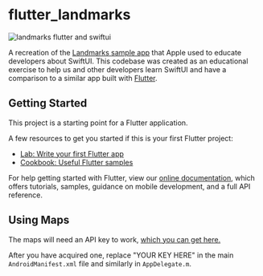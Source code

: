 # flutter_landmarks

![landmarks flutter and swiftui](https://cdn-images-1.medium.com/max/2600/1*MVIWpODgcf3d5O348l95Fg.png)

A recreation of the [Landmarks sample app](https://developer.apple.com/tutorials/swiftui) that Apple used to educate developers about SwiftUI. This codebase was created as an educational exercise to help us and other developers learn SwiftUI and have a comparison to a similar app built with [Flutter](https://flutter.dev).

## Getting Started

This project is a starting point for a Flutter application.

A few resources to get you started if this is your first Flutter project:

- [Lab: Write your first Flutter app](https://flutter.dev/docs/get-started/codelab)
- [Cookbook: Useful Flutter samples](https://flutter.dev/docs/cookbook)

For help getting started with Flutter, view our 
[online documentation](https://flutter.dev/docs), which offers tutorials, 
samples, guidance on mobile development, and a full API reference.

## Using Maps

The maps will need an API key to work, [which you can get here.](https://cloud.google.com/maps-platform/)

After you have acquired one, replace "YOUR KEY HERE" in the main `AndroidManifest.xml` file and similarly in `AppDelegate.m`.
